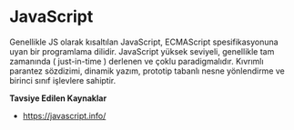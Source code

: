# JavaScript

Genellikle JS olarak kısaltılan JavaScript, ECMAScript spesifikasyonuna uyan bir
programlama dilidir. JavaScript yüksek seviyeli, genellikle tam zamanında ( just-in-time
) derlenen ve çoklu paradigmalıdır. Kıvrımlı parantez sözdizimi, dinamik yazım, prototip
tabanlı nesne yönlendirme ve birinci sınıf işlevlere sahiptir.

**Tavsiye Edilen Kaynaklar**

- https://javascript.info/
